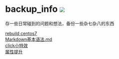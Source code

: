 # backup_info ![](https://github.com/gugegev5/backup_info/workflows/catalog/badge.svg)
存一些日常碰到的问题和想法，备份一些杂七杂八的东西

[rebuild centos7](rebuild_system/centos7/README.md)   
[Markdown基本语法.md](learn_every_day/Markdown基本语法.md)  
[click小特效](每日总结/20190926_点击特效.html)  
[属性提升](每日总结/20190929_属性提升.md)  

